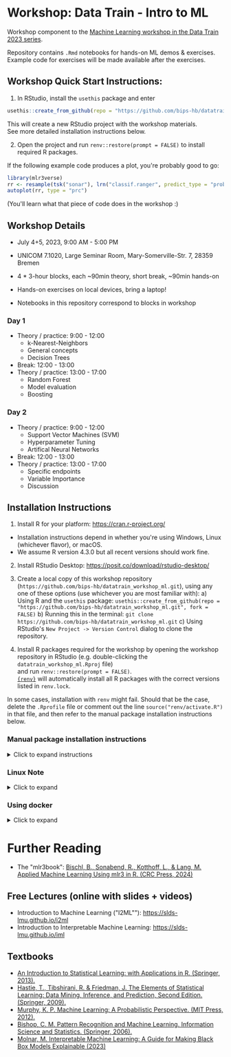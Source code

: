 # Workshop: Data Train - Intro to ML

<!-- badges: start -->
<!-- badges: end -->

Workshop component to the [Machine Learning workshop in the Data Train
2023 series](https://www.bremen-research.de/data-train/courses/course-catalogue/course-details?event_id=44).

Repository contains `.Rmd` notebooks for hands-on ML demos & exercises.  
Example code for exercises will be made available after the exercises.

## Workshop Quick Start Instructions:

1. In RStudio, install the `usethis` package and enter

```r
usethis::create_from_github(repo = "https://github.com/bips-hb/datatrain_workshop_ml.git", fork = FALSE)
```

This will create a new RStudio project with the workshop materials.  
See more detailed installation instructions below.

2. Open the project and run `renv::restore(prompt = FALSE)` to install required R packages.

If the following example code produces a plot, you're probably good to go:

```r
library(mlr3verse)
rr <- resample(tsk("sonar"), lrn("classif.ranger", predict_type = "prob"), rsmp("bootstrap", repeats = 5))
autoplot(rr, type = "prc")
```

(You'll learn what that piece of code does in the workshop :)

## Workshop Details

- July 4+5, 2023, 9:00 AM - 5:00 PM
- UNICOM 7.1020, Large Seminar Room, Mary-Somerville-Str. 7, 28359 Bremen

- 4 * 3-hour blocks, each ~90min theory, short break, ~90min hands-on
- Hands-on exercises on local devices, bring a laptop!
- Notebooks in this repository correspond to blocks in workshop

### Day 1

- Theory / practice: 9:00 - 12:00
  - k-Nearest-Neighbors
  - General concepts
  - Decision Trees
- Break: 12:00 - 13:00
- Theory / practice: 13:00 - 17:00
  - Random Forest
  - Model evaluation
  - Boosting

### Day 2

- Theory / practice: 9:00 - 12:00
  - Support Vector Machines (SVM)
  - Hyperparameter Tuning
  - Artifical Neural Networks
- Break: 12:00 - 13:00
- Theory / practice: 13:00 - 17:00
  - Specific endpoints
  - Variable Importance
  - Discussion


## Installation Instructions

1. Install R for your platform: <https://cran.r-project.org/>
  - Installation instructions depend in whether you're using Windows, Linux (whichever flavor), or macOS.
  - We assume R version 4.3.0 but all recent versions should work fine.
2. Install RStudio Desktop: <https://posit.co/download/rstudio-desktop/>
3. Create a local copy of this workshop repository (`https://github.com/bips-hb/datatrain_workshop_ml.git`), 
    using any one of these options (use whichever you are most familiar with):
  a) Using R and the `usethis` package: `usethis::create_from_github(repo = "https://github.com/bips-hb/datatrain_workshop_ml.git", fork = FALSE)`
  b) Running this in the terminal: `git clone https://github.com/bips-hb/datatrain_workshop_ml.git`
  c) Using RStudio's `New Project -> Version Control` dialog to clone the repository.  

4. Install R packages required for the workshop by opening the workshop repository in RStudio (e.g. double-clicking the `datatrain_workshop_ml.Rproj` file)  
and run `renv::restore(prompt = FALSE)`.  
[`{renv}`](https://rstudio.github.io/renv/) will automatically install all R packages with the correct versions listed in `renv.lock`.

In some cases, installation with `renv` might fail.
Should that be the case, delete the `.Rprofile` file or comment out the line `source("renv/activate.R")` in that file, and then refer to the manual package installation instructions below.

### Manual package installation instructions 

<details>
<summary>Click to expand instructions</summary>

You should only need to install all packages manually if you were not able to use `renv` to install them automatically. 
(Or if you're trying to get this code to run in a different environment than this repository)

```r
packages <- c(
  # Data
  "palmerpenguins", "mlr3data",
  # Learner backends
  "ranger", "xgboost", "kknn", "rpart", "e1071", "randomForest",
  "mlr3verse", # installs "mlr3", "mlr3learners", "mlr3viz", "mlr3tuning" ...
  "precrec", # ROC plots via mlr3, not auto-installed with mlr3viz
  "apcluster",
  # Viz / interpretability
  "rpart.plot", "iml", # "vip", "pdp",
  # Plotting / infrastructure, goodies
  "rmarkdown", "ggplot2", "patchwork", "usethis", "dplyr", "purrr", "ragg",
  "remotes", "styler"
)

# Install packages if not available already
sapply(packages, function(x) {
  if (!requireNamespace(x)) install.packages(x)
})
```

You can also try using [`{pak}`](https://pak.r-lib.org/dev/index.html) for installation, which may try to automatically install system dependencies on Linux (see next note) if possible:

```r
install.packages("pak")

pak::pak(packages)
```

</details>

### Linux Note

<details>
<summary>Click to expand</summary>

If you're working on a Linux distribution such as Ubuntu (or something Ubuntu-based),
you may have to install some system packages with `sudo apt-get install ...` beforehand.
To get the system requirements needed, you can use the `{remotes}` package like so:

```r
install.packages("remotes")

# Get system requirements for Ubuntu 20.04 (the package names likely won't differ between releases)
pkg_reqs <- sapply(packages, function(x) {
  remotes::system_requirements("ubuntu-20.04", package = x)
})

cat(paste("sudo", sort(unique(unlist(pkg_reqs))), collapse = "\n"))
```

Which will output the required `apt-get install` lines you can run to install everything.  
For Ubunt 22.04, it would look like this, which you can run in the terminal of your choice:

```sh
sudo apt-get install -y git
sudo apt-get install -y libcurl4-openssl-dev
sudo apt-get install -y libfontconfig1-dev
sudo apt-get install -y libfreetype6-dev
sudo apt-get install -y libfribidi-dev
sudo apt-get install -y libgit2-dev
sudo apt-get install -y libglpk-dev
sudo apt-get install -y libgmp3-dev
sudo apt-get install -y libharfbuzz-dev
sudo apt-get install -y libicu-dev
sudo apt-get install -y libjpeg-dev
sudo apt-get install -y libpng-dev
sudo apt-get install -y libssl-dev
sudo apt-get install -y libtiff-dev
sudo apt-get install -y libxml2-dev
sudo apt-get install -y make
sudo apt-get install -y pandoc
sudo apt-get install -y zlib1g-dev
```

</details>

### Using docker

<details>
<summary>Click to expand</summary>

If the installation instructions above fail for some reason, you can try using [Docker](https://docs.docker.com/get-started/overview/) as a sort of last resort.
You can find out how to install it at <https://docs.docker.com/engine/install/>.
For some more information specifically in the context of R, you can skim <https://solutions.posit.co/envs-pkgs/environments/docker/>, and for the popular set of images available from the `rocker` project, see <https://rocker-project.org/images/>.

The included [`Dockerfile`](Dockerfile) will create an image will the required packages and dependencies all installed, and afterwards it launches an RStudio server instance you cann access via your browser.

Build the image with this command:

```sh
docker build -t self/mlworkshop:1.0 .
```

On an arm64 Mac (with an M1 or M2 processor), you will need to run the following instead:

```sh
docker build --platform linux/amd64 -t self/mlworkshop:1.0 .
```

Building the image will take a few minutes, but at least you won't have compilation issues.

Afterwards you can run the image with this command, which will make the workshop materials in the current directory (`$(pwd)`) available at the home directory where the RStudio instance will start at (`/home/rstudio/`). It also sets the port where the server will be available to you in the browser (the `8787` on the left side of the `:`, do not change the right side!), and it disables password authentication for simplicity.

```sh
docker run \
  -v "$(pwd):/home/rstudio/" \
  -p 8787:8787 \
  -e DISABLE_AUTH=true \
  self/mlworkshop:1.0
```

Once it's running, visit <http://localhost:8787> in your browser and you should be greeted by an RStudio window.
This repository is set up such that it tries to detect whether you're running inside a Docker container and will not load `renv` in that case, as that would only make things more complicated.

</details>

# Further Reading

- The "mlr3book": [Bischl, B., Sonabend, R., Kotthoff, L., & Lang, M. Applied Machine Learning Using mlr3 in R. (CRC Press, 2024)](https://mlr3book.mlr-org.com)

## Free Lectures (online with slides + videos)

- Introduction to Machine Learning ("I2ML""): https://slds-lmu.github.io/i2ml
- Introduction to Interpretable Machine Learning: https://slds-lmu.github.io/iml

## Textbooks

- [An Introduction to Statistical Learning: with Applications in R. (Springer, 2013).](https://www.statlearning.com/)
- [Hastie, T., Tibshirani, R. & Friedman, J. The Elements of Statistical Learning: Data Mining, Inference, and Prediction, Second Edition. (Springer, 2009).](https://web.stanford.edu/~hastie/ElemStatLearn/)
- [Murphy, K. P. Machine Learning: A Probabilistic Perspective. (MIT Press, 2012).](https://probml.github.io/pml-book/)
- [Bishop, C. M. Pattern Recognition and Machine Learning. Information Science and Statistics. (Springer, 2006).](https://link.springer.com/book/9780387310732)
- [Molnar, M. Interpretable Machine Learning: A Guide for Making Black Box Models Explainable (2023)](https://christophm.github.io/interpretable-ml-book/)


